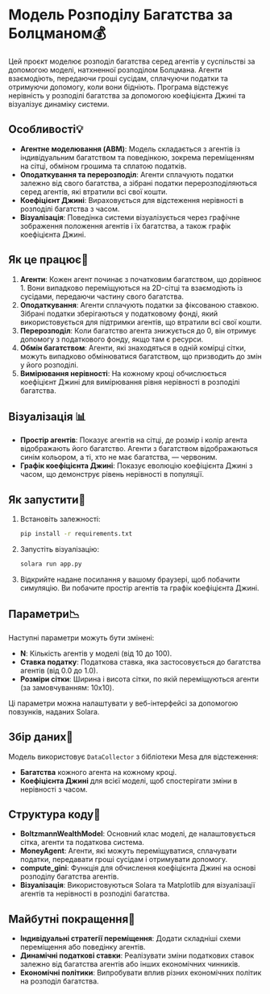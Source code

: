 # Модель Розподілу Багатства за Болцманом💰

Цей проєкт моделює розподіл багатства серед агентів у суспільстві за допомогою моделі, натхненної розподілом Болцмана. Агенти взаємодіють, передаючи гроші сусідам, сплачуючи податки та отримуючи допомогу, коли вони бідніють. Програма відстежує нерівність у розподілі багатства за допомогою коефіцієнта Джині та візуалізує динаміку системи.

## Особливості💡

- **Агентне моделювання (ABM)**: Модель складається з агентів із індивідуальним багатством та поведінкою, зокрема переміщенням на сітці, обміном грошима та сплатою податків.
- **Оподаткування та перерозподіл**: Агенти сплачують податки залежно від свого багатства, а зібрані податки перерозподіляються серед агентів, які втратили всі свої кошти.
- **Коефіцієнт Джині**: Вираховується для відстеження нерівності в розподілі багатства з часом.
- **Візуалізація**: Поведінка системи візуалізується через графічне зображення положення агентів і їх багатства, а також графік коефіцієнта Джині.

## Як це працює🧠

1. **Агенти**: Кожен агент починає з початковим багатством, що дорівнює 1. Вони випадково переміщуються на 2D-сітці та взаємодіють із сусідами, передаючи частину свого багатства.
2. **Оподаткування**: Агенти сплачують податки за фіксованою ставкою. Зібрані податки зберігаються у податковому фонді, який використовується для підтримки агентів, що втратили всі свої кошти.
3. **Перерозподіл**: Коли багатство агента знижується до 0, він отримує допомогу з податкового фонду, якщо там є ресурси.
4. **Обмін багатством**: Агенти, які знаходяться в одній комірці сітки, можуть випадково обмінюватися багатством, що призводить до змін у його розподілі.
5. **Вимірювання нерівності**: На кожному кроці обчислюється коефіцієнт Джині для вимірювання рівня нерівності в розподілі багатства.

## Візуалізація 📊

- **Простір агентів**: Показує агентів на сітці, де розмір і колір агента відображають його багатство. Агенти з багатством відображаються синім кольором, а ті, хто не має багатства, — червоним.
- **Графік коефіцієнта Джині**: Показує еволюцію коефіцієнта Джині з часом, що демонструє рівень нерівності в популяції.

## Як запустити🚀

1. Встановіть залежності:
    ```bash
    pip install -r requirements.txt
    ```

2. Запустіть візуалізацію:
    ```bash
    solara run app.py
    ```

3. Відкрийте надане посилання у вашому браузері, щоб побачити симуляцію. Ви побачите простір агентів та графік коефіцієнта Джині.

## Параметри📉

Наступні параметри можуть бути змінені:

- **N**: Кількість агентів у моделі (від 10 до 100).
- **Ставка податку**: Податкова ставка, яка застосовується до багатства агентів (від 0.0 до 1.0).
- **Розміри сітки**: Ширина і висота сітки, по якій переміщуються агенти (за замовчуванням: 10x10).

Ці параметри можна налаштувати у веб-інтерфейсі за допомогою повзунків, наданих Solara.

## Збір даних🧮

Модель використовує `DataCollector` з бібліотеки Mesa для відстеження:

- **Багатства** кожного агента на кожному кроці.
- **Коефіцієнта Джині** для всієї моделі, щоб спостерігати зміни в нерівності з часом.

## Структура коду📑

- **BoltzmannWealthModel**: Основний клас моделі, де налаштовується сітка, агенти та податкова система.
- **MoneyAgent**: Агенти, які можуть переміщуватися, сплачувати податки, передавати гроші сусідам і отримувати допомогу.
- **compute_gini**: Функція для обчислення коефіцієнта Джині на основі розподілу багатства агентів.
- **Візуалізація**: Використовуються Solara та Matplotlib для візуалізації агентів та нерівності в розподілі багатства.

## Майбутні покращення🤙

- **Індивідуальні стратегії переміщення**: Додати складніші схеми переміщення або поведінку агентів.
- **Динамічні податкові ставки**: Реалізувати зміни податкових ставок залежно від багатства агентів або інших економічних чинників.
- **Економічні політики**: Випробувати вплив різних економічних політик на розподіл багатства.